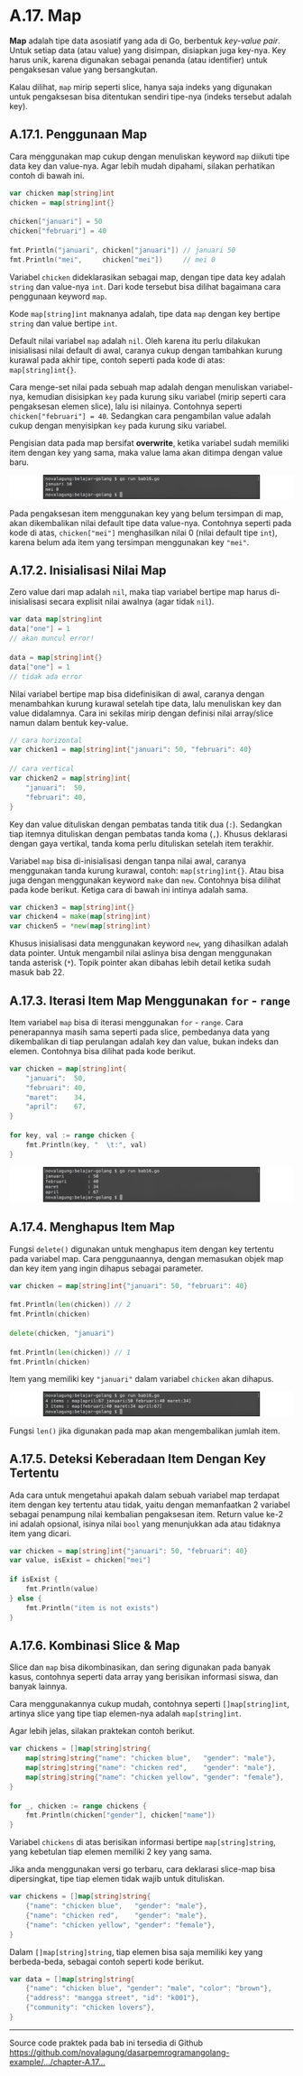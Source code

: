 # A.17. Map

**Map** adalah tipe data asosiatif yang ada di Go, berbentuk *key-value pair*. Untuk setiap data (atau value) yang disimpan, disiapkan juga key-nya. Key harus unik, karena digunakan sebagai penanda (atau identifier) untuk pengaksesan value yang bersangkutan.

Kalau dilihat, `map` mirip seperti slice, hanya saja indeks yang digunakan untuk pengaksesan bisa ditentukan sendiri tipe-nya (indeks tersebut adalah key).

## A.17.1. Penggunaan Map

Cara menggunakan map cukup dengan menuliskan keyword `map` diikuti tipe data key dan value-nya. Agar lebih mudah dipahami, silakan perhatikan contoh di bawah ini.

```go
var chicken map[string]int
chicken = map[string]int{}

chicken["januari"] = 50
chicken["februari"] = 40

fmt.Println("januari", chicken["januari"]) // januari 50
fmt.Println("mei",     chicken["mei"])     // mei 0
```

Variabel `chicken` dideklarasikan sebagai map, dengan tipe data key adalah `string` dan value-nya `int`. Dari kode tersebut bisa dilihat bagaimana cara penggunaan keyword `map`.

Kode `map[string]int` maknanya adalah, tipe data `map` dengan key bertipe `string` dan value bertipe `int`.

Default nilai variabel `map` adalah `nil`. Oleh karena itu perlu dilakukan inisialisasi nilai default di awal, caranya cukup dengan tambahkan kurung kurawal pada akhir tipe, contoh seperti pada kode di atas: `map[string]int{}`.

Cara menge-set nilai pada sebuah map adalah dengan menuliskan variabel-nya, kemudian disisipkan `key` pada kurung siku variabel (mirip seperti cara pengaksesan elemen slice), lalu isi nilainya. Contohnya seperti `chicken["februari"] = 40`. Sedangkan cara pengambilan value adalah cukup dengan menyisipkan `key` pada kurung siku variabel.

Pengisian data pada map bersifat **overwrite**, ketika variabel sudah memiliki item dengan key yang sama, maka value lama akan ditimpa dengan value baru.

![Pengaksesan data map](images/A_map_1_map_set_get.png)

Pada pengaksesan item menggunakan key yang belum tersimpan di map, akan dikembalikan nilai default tipe data value-nya. Contohnya seperti pada kode di atas, `chicken["mei"]` menghasilkan nilai 0 (nilai default tipe `int`), karena belum ada item yang tersimpan menggunakan key `"mei"`.

## A.17.2. Inisialisasi Nilai Map

Zero value dari map adalah `nil`, maka tiap variabel bertipe map harus di-inisialisasi secara explisit nilai awalnya (agar tidak `nil`).

```go
var data map[string]int
data["one"] = 1
// akan muncul error!

data = map[string]int{}
data["one"] = 1
// tidak ada error
```

Nilai variabel bertipe map bisa didefinisikan di awal, caranya dengan menambahkan kurung kurawal setelah tipe data, lalu menuliskan key dan value didalamnya. Cara ini sekilas mirip dengan definisi nilai array/slice namun dalam bentuk key-value.

```go
// cara horizontal
var chicken1 = map[string]int{"januari": 50, "februari": 40}

// cara vertical
var chicken2 = map[string]int{
    "januari":  50,
    "februari": 40,
}
```

Key dan value dituliskan dengan pembatas tanda titik dua (`:`). Sedangkan tiap itemnya dituliskan dengan pembatas tanda koma (`,`). Khusus deklarasi dengan gaya vertikal, tanda koma perlu dituliskan setelah item terakhir.

Variabel `map` bisa di-inisialisasi dengan tanpa nilai awal, caranya menggunakan tanda kurung kurawal, contoh: `map[string]int{}`. Atau bisa juga dengan menggunakan keyword `make` dan `new`. Contohnya bisa dilihat pada kode berikut. Ketiga cara di bawah ini intinya adalah sama.

```go
var chicken3 = map[string]int{}
var chicken4 = make(map[string]int)
var chicken5 = *new(map[string]int)
```

Khusus inisialisasi data menggunakan keyword `new`, yang dihasilkan adalah data pointer. Untuk mengambil nilai aslinya bisa dengan menggunakan tanda asterisk (`*`). Topik pointer akan dibahas lebih detail ketika sudah masuk bab 22.

## A.17.3. Iterasi Item Map Menggunakan `for` - `range`

Item variabel `map` bisa di iterasi menggunakan `for` - `range`. Cara penerapannya masih sama seperti pada slice, pembedanya data yang dikembalikan di tiap perulangan adalah key dan value, bukan indeks dan elemen. Contohnya bisa dilihat pada kode berikut.

```go
var chicken = map[string]int{
    "januari":  50,
    "februari": 40,
    "maret":    34,
    "april":    67,
}

for key, val := range chicken {
    fmt.Println(key, "  \t:", val)
}
```

![Perulangan Map](images/A_map_2_map_for_range.png)

## A.17.4. Menghapus Item Map

Fungsi `delete()` digunakan untuk menghapus item dengan key tertentu pada variabel map. Cara penggunaannya, dengan memasukan objek map dan key item yang ingin dihapus sebagai parameter.

```go
var chicken = map[string]int{"januari": 50, "februari": 40}

fmt.Println(len(chicken)) // 2
fmt.Println(chicken)

delete(chicken, "januari")

fmt.Println(len(chicken)) // 1
fmt.Println(chicken)
```

Item yang memiliki key `"januari"` dalam variabel `chicken` akan dihapus.

![Hapus item Map](images/A_map_3_map_delete_item.png)

Fungsi `len()` jika digunakan pada map akan mengembalikan jumlah item.

## A.17.5. Deteksi Keberadaan Item Dengan Key Tertentu

Ada cara untuk mengetahui apakah dalam sebuah variabel map terdapat item dengan key tertentu atau tidak, yaitu dengan memanfaatkan 2 variabel sebagai penampung nilai kembalian pengaksesan item. Return value ke-2 ini adalah opsional, isinya nilai `bool` yang menunjukkan ada atau tidaknya item yang dicari.

```go
var chicken = map[string]int{"januari": 50, "februari": 40}
var value, isExist = chicken["mei"]

if isExist {
    fmt.Println(value)
} else {
    fmt.Println("item is not exists")
}
```

## A.17.6. Kombinasi Slice & Map

Slice dan `map` bisa dikombinasikan, dan sering digunakan pada banyak kasus, contohnya seperti data array yang berisikan informasi siswa, dan banyak lainnya.

Cara menggunakannya cukup mudah, contohnya seperti `[]map[string]int`, artinya slice yang tipe tiap elemen-nya adalah `map[string]int`.

Agar lebih jelas, silakan praktekan contoh berikut.

```go
var chickens = []map[string]string{
	map[string]string{"name": "chicken blue",   "gender": "male"},
	map[string]string{"name": "chicken red",    "gender": "male"},
	map[string]string{"name": "chicken yellow", "gender": "female"},
}

for _, chicken := range chickens {
	fmt.Println(chicken["gender"], chicken["name"])
}
```

Variabel `chickens` di atas berisikan informasi bertipe `map[string]string`, yang kebetulan tiap elemen memiliki 2 key yang sama.

Jika anda menggunakan versi go terbaru, cara deklarasi slice-map bisa dipersingkat, tipe tiap elemen tidak wajib untuk dituliskan.

```go
var chickens = []map[string]string{
	{"name": "chicken blue",   "gender": "male"},
	{"name": "chicken red",    "gender": "male"},
	{"name": "chicken yellow", "gender": "female"},
}
```

Dalam `[]map[string]string`, tiap elemen bisa saja memiliki key yang berbeda-beda, sebagai contoh seperti kode berikut.

```go
var data = []map[string]string{
	{"name": "chicken blue", "gender": "male", "color": "brown"},
	{"address": "mangga street", "id": "k001"},
	{"community": "chicken lovers"},
}
```

---

<div class="source-code-link">
    <div class="source-code-link-message">Source code praktek pada bab ini tersedia di Github</div>
    <a href="https://github.com/novalagung/dasarpemrogramangolang-example/tree/master/chapter-A.17-map">https://github.com/novalagung/dasarpemrogramangolang-example/.../chapter-A.17...</a>
</div>
